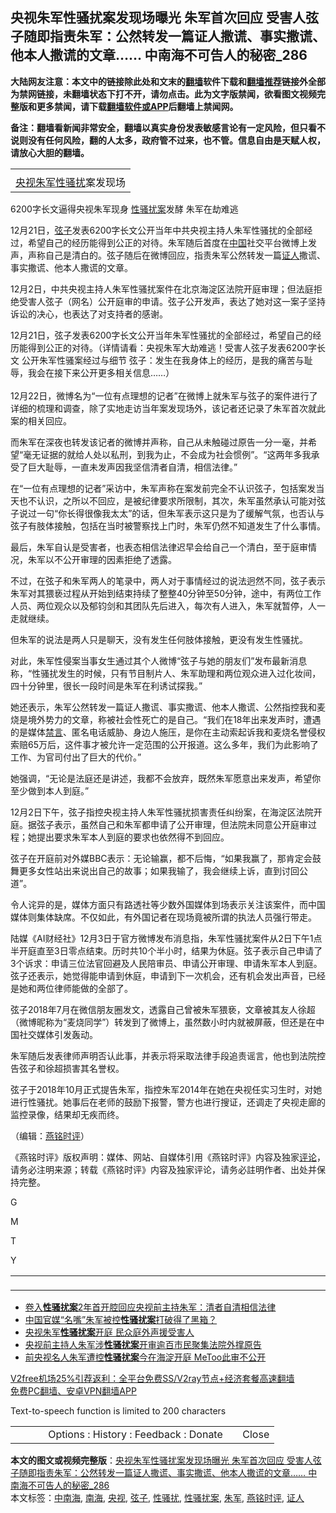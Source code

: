  <h2>央视朱军性骚扰案发现场曝光 朱军首次回应 受害人弦子随即指责朱军：公然转发一篇证人撒谎、事实撒谎、他本人撒谎的文章…… 中南海不可告人的秘密_286</h2> <p class="notice"><b>大陆网友注意：本文中的链接除此处和文末的<a href="https://github.com/bannedbook/fanqiang" >翻墙</a>软件下载和<a href="https://github.com/killgcd/justmysocks/blob/master/README.md">翻墙推荐</a>链接外全部为禁网链接，未翻墙状态下打不开，请勿点击。此为文字版禁闻，欲看图文视频完整版和更多禁闻，请下载<a href="https://github.com/bannedbook/fanqiang">翻墙软件或APP</a>后翻墙上禁闻网。</p><p>备注：翻墙看新闻非常安全，翻墙以真实身份发表敏感言论有一定风险，但只看不说则没有任何风险，翻的人太多，政府管不过来，也不管。信息自由是天赋人权，请放心大胆的翻墙。</b></p>  <div class="entry">  <table align="center" cellpadding="0" cellspacing="0" class="tr-caption-container" style="margin-left: auto; margin-right: auto;"> <tbody> <tr> <td style="text-align: center;"></td> </tr> <tr> <td class="tr-caption" style="text-align: center;"><a href="https://www.bannedbook.org/bnews/tag/%e5%a4%ae%e8%a7%86/" class="st_tag internal_tag" rel="tag" title="标签 央视 下的日志">央视</a><a href="https://www.bannedbook.org/bnews/tag/%e6%9c%b1%e5%86%9b/" class="st_tag internal_tag" rel="tag" title="标签 朱军 下的日志">朱军</a><a href="https://www.bannedbook.org/bnews/tag/%E6%80%A7%E9%AA%9A%E6%89%B0/" class="st_tag internal_tag" rel="tag" title="标签 性骚扰 下的日志">性骚扰</a>案发现场</td> </tr> </tbody> </table> <p>6200字长文逼得央视朱军现身 <a href="https://www.bannedbook.org/bnews/tag/%E6%80%A7%E9%AA%9A%E6%89%B0%E6%A1%88/" class="st_tag internal_tag" rel="tag" title="标签 性骚扰案 下的日志">性骚扰案</a>发酵 朱军在劫难逃</p> <p>12月21日&#65292;<a href="https://www.bannedbook.org/bnews/tag/%e5%bc%a6%e5%ad%90/" class="st_tag internal_tag" rel="tag" title="标签 弦子 下的日志">弦子</a>发表6200字长文公开当年中共央视主持人朱军性骚扰的全部经过&#65292;希望自己的经历能得到公正的对待&#12290;朱军随后首度在<span class='wp_keywordlink_affiliate'><a href="https://www.bannedbook.org/" title="中国" target="_blank">中国</a></span>社交平台微博上发声&#65292;声称自己是清白的&#12290;弦子随后在微博回应&#65292;指责朱军公然转发一篇<a href="https://www.bannedbook.org/bnews/tag/%E8%AF%81%E4%BA%BA/" class="st_tag internal_tag" rel="tag" title="标签 证人 下的日志">证人</a>撒谎&#12289;事实撒谎&#12289;他本人撒谎的文章&#12290;</p> <p>   12月2日&#65292;中共央视主持人朱军性骚扰案件在北京海淀区法院开庭审理&#65307;但法庭拒绝受害人弦子&#65288;网名&#65289;公开庭审的申请&#12290;弦子公开发声&#65292;表达了她对这一案子坚持诉讼的决心&#65292;也表达了对支持者的感谢&#12290;</p> <p>12月21日&#65292;弦子发表6200字长文公开当年朱军性骚扰的全部经过&#65292;希望自己的经历能得到公正的对待&#12290;&#65288;详情请看&#65306;央视朱军大劫难逃&#65281;受害人弦子发表6200字长文 公开朱军性骚案经过与细节 弦子&#65306;发生在我身体上的经历&#65292;是我的痛苦与耻辱&#65292;我会在接下来公开更多相关信息&#8230;&#8230;&#65289;<br />&nbsp;<br />12月22日&#65292;微博名为&#8220;一位有点理想的记者&#8221;在微博上就朱军与弦子的案件进行了详细的梳理和调查&#65292;除了实地走访当年案发现场外&#65292;该记者还记录了朱军首次就此案的相关回应&#12290;</p> <p>而朱军在深夜也转发该记者的微博并声称&#65292;自己从未触碰过原告一分一毫&#65292;并希望&#8220;毫无证据的就给人处以私刑&#65292;到我为止&#65292;不会成为社会惯例&#8221;&#12290;&#8220;这两年多我承受了巨大耻辱&#65292;一直未发声因我坚信清者自清&#65292;相信法律&#12290;&#8221;</p> <p>   在&#8220;一位有点理想的记者&#8221;采访中&#65292;朱军声称在案发前完全不认识弦子&#65292;包括案发当天也不认识&#65292;之所以不回应&#65292;是被纪律要求所限制&#65292;其次&#65292;朱军虽然承认可能对弦子说过一句&#8220;你长得很像我太太&#8221;的话&#65292;但朱军表示这只是为了缓解气氛&#65292;也否认与弦子有肢体接触&#65292;包括在当时被警察找上门时&#65292;朱军仍然不知道发生了什么事情&#12290;</p> <p>最后&#65292;朱军自认是受害者&#65292;也表态相信法律迟早会给自己一个清白&#65292;至于庭审情况&#65292;朱军以不公开审理的因素拒绝了透露&#12290;</p>  <p>不过&#65292;在弦子和朱军两人的笔录中&#65292;两人对于事情经过的说法迥然不同&#65292;弦子表示朱军对其猥亵过程从开始到结束持续了整整40分钟至50分钟&#65292;途中&#65292;有两位工作人员&#12289;两位观众以及郁钧剑和其团队先后进入&#65292;每次有人进入&#65292;朱军就暂停&#65292;人一走就继续&#12290;</p> <p>但朱军的说法是两人只是聊天&#65292;没有发生任何肢体接触&#65292;更没有发生性骚扰&#12290; </p> <p>   对此&#65292;朱军性侵案当事女生通过其个人微博&#8220;弦子与她的朋友们&#8221;发布最新消息称&#65292;&#8220;性骚扰发生的时候&#65292;只有节目制片人&#12289;朱军助理和两位观众进入过化妆间&#65292;四十分钟里&#65292;很长一段时间是朱军在利诱试探我&#12290;&#8221;</p> <p>她还表示&#65292;朱军公然转发一篇证人撒谎&#12289;事实撒谎&#12289;他本人撒谎&#12289;公然指控我和麦烧是境外势力的文章&#65292;称被社会性死亡的是自己&#12290;&#8220;我们在18年出来发声时&#65292;遭遇的是媒体<span class='wp_keywordlink_affiliate'><a href="https://www.bannedbook.org/bnews/bblog/" title="禁言博客" target="_blank">禁言</a></span>&#12289;匿名电话威胁&#12289;身边人施压&#65292;是你在主动索起诉我和麦烧名誉侵权索赔65万后&#65292;这件事才被允许一定范围的公开报道&#12290;这么多年&#65292;我们为此影响了工作&#12289;为官司付出了巨大的代价&#12290;&#8221;</p> <p>她强调&#65292;&#8220;无论是法庭还是讲述&#65292;我都不会放弃&#65292;既然朱军愿意出来发声&#65292;希望你至少做到本人到庭&#12290;&#8221;</p> <p>12月2日下午&#65292;弦子指控央视主持人朱军性骚扰损害责任纠纷案&#65292;在海淀区法院开庭&#12290;据弦子表示&#65292;虽然自己和朱军都申请了公开审理&#65292;但法院未同意公开庭审过程&#65307;她提出要求朱军本人到庭的要求也依然得不到回应&#12290; </p> <p>弦子在开庭前对外媒BBC表示&#65306;无论输赢&#65292;都不后悔&#65292;&#8220;如果我赢了&#65292;那肯定会鼓舞更多女性站出来说出自己的故事&#65307;如果我输了&#65292;我会继续上诉&#65292;直到讨回公道&#8221;&#12290;</p>  <p>   令人诧异的是&#65292;媒体方面只有路透社等少数外国媒体到场表示关注该案件&#65292;而中国媒体则集体缺席&#12290;不仅如此&#65292;有外国记者在现场竟被所谓的执法人员强行带走&#12290;</p> <p>陆媒&#12298;AI财经社&#12299;12月3日于官方微博发布消息指&#65292;朱军性骚扰案件从2日下午1点半开庭直至3日零点结束&#12290;历时共10个半小时&#65292;结果为休庭&#12290;弦子表示自己申请了3个诉求&#65306;申请三位法官回避及人民陪审员&#12289;申请公开审理&#12289;申请朱军本人到庭&#12290;弦子还表示&#65292;她觉得能申请到休庭&#65292;申请到下一次机会&#65292;还有机会发出声音&#65292;已经是她和两位律师能做的全部了&#12290;</p> <p>弦子2018年7月在微信朋友圈发文&#65292;透露自己曾被朱军猥亵&#65292;文章被其友人徐超&#65288;微博昵称为&#8220;麦烧同学&#8221;&#65289;转发到了微博上&#65292;虽然数小时内就被屏蔽&#65292;但还是在中国社交媒体引发轰动&#12290;</p> <p>朱军随后发表律师声明否认此事&#65292;并表示将采取法律手段追责谣言&#65292;他也到法院控告弦子和徐超损害其名誉权&#12290;</p> <p>弦子于2018年10月正式提告朱军&#65292;指控朱军2014年在她在央视任实习生时&#65292;对她进行性骚扰&#12290;她事后在老师的鼓励下报警&#65292;警方也进行搜证&#65292;还调走了央视走廊的监控录像&#65292;结果却无疾而终&#12290;</p> <p>&#65288;编辑&#65306;<a href="https://www.bannedbook.org/bnews/tag/%e7%87%95%e9%93%ad%e6%97%b6%e8%af%84/" class="st_tag internal_tag" rel="tag" title="标签 燕铭时评 下的日志">燕铭时评</a>&#65289;</p> <p>&#12298;燕铭时评&#12299;版权声明&#65306;媒体&#12289;网站&#12289;自媒体引用&#12298;燕铭时评&#12299;内容及独家<span class='wp_keywordlink_affiliate'><a href="https://www.bannedbook.org/bnews/comments/" title="新闻评论" target="_blank">评论</a></span>&#65292;请务必注明来源&#65307;转载&#12298;燕铭时评&#12299;内容及独家评论&#65292;请务必註明作者&#12289;出处并保持完整&#12290; </p>  <p> </p> <p> <p> <p> <p>G</p> <p><p>M</p> <p><p>T</p> <p><p>Y</p> <table cellspacing="1" id="SL_tables"> <tbody> <tr> <td align="right" class="SL_td" width="10%"></td> <td align="left" class="SL_td" width="20%"></td> <td align="center" class="SL_td" width="3"> </td> <td align="left" class="SL_td" width="20%"></td> <td align="center" class="SL_td" width="8%"> </td> <td align="center" class="SL_td" width="8%"> </td> <td align="center" class="SL_td" width="8%"> </p> </td> <td align="center" class="SL_td" width="8%"> </td> <td align="right" class="SL_td" width="15%"> </td> </tr> </tbody> </table> </p>  <ul class='op-related-articles' title='相关阅读'> <li><a href='https://www.bannedbook.org/bnews/baitai/20201222/1452953.html' target='_blank'>卷入<b>性骚扰案</b>2年首开腔回应央视前主持朱军：清者自清相信法律</a></li> <li><a href='https://www.bannedbook.org/bnews/baitai/20201209/1444618.html' target='_blank'>中国官媒“名嘴”朱军被控<b>性骚扰案</b>打破得了黑箱？</a></li> <li><a href='https://www.bannedbook.org/bnews/cbnews/20201203/1441315.html' target='_blank'>央视朱军<b>性骚扰案</b>开庭 民众庭外声援受害人</a></li> <li><a href='https://www.bannedbook.org/bnews/baitai/20201203/1441009.html' target='_blank'>央视前主持人朱军涉<b>性骚扰案</b>开审逾百市民聚集法院外撑原告</a></li> <li><a href='https://www.bannedbook.org/bnews/headline/20201202/1440916.html' target='_blank'>前央视名人朱军遭控<b>性骚扰案</b>今在海淀开庭 MeToo此审不公开</a></li> </ul> <p class="texttj"> <a href="https://github.com/bannedbook/fanqiang/wiki/V2ray%E6%9C%BA%E5%9C%BA" target="_blank">V2free机场25%引荐返利：全平台免费SS/V2ray节点+经济套餐高速翻墙</a><br/> <a href="https://github.com/bannedbook/fanqiang/wiki/%E7%A6%81%E9%97%BB%E7%BD%91%E5%AE%89%E5%8D%93%E7%BF%BB%E5%A2%99%E6%96%B0%E9%97%BBAPP" target="_blank">免费PC翻墙、安卓VPN翻墙APP</a></p><p>Text-to-speech function is limited to 200 characters</p> <table id="SL_tbl_opt" style="width: 100%px;"> <tbody> <tr> <td align="center" class="SL_td" width="5%"></td> <td align="left" class="SL_td" width="5%"> </td> <td align="center" class="SL_td" width="70%">Options : History : Feedback : Donate</td> <td align="right" class="SL_td" width="15%">Close</td> </tr> </tbody> </table> </p><a name='sharetosocial'></a>       <div><b>本文的图文或视频完整版</b>：<a href='https://www.bannedbook.org/bnews/comments/20201224/1453919.html'>央视朱军性骚扰案发现场曝光 朱军首次回应 受害人弦子随即指责朱军：公然转发一篇证人撒谎、事实撒谎、他本人撒谎的文章…… 中南海不可告人的秘密_286</a></div>  </div><!--END ENTRY--> <div class="postfooter"> <div>本文标签：<a href="https://www.bannedbook.org/bnews/tag/%e4%b8%ad%e5%8d%97%e6%b5%b7/" rel="tag">中南海</a>, <a href="https://www.bannedbook.org/bnews/tag/%e5%8d%97%e6%b5%b7/" rel="tag">南海</a>, <a href="https://www.bannedbook.org/bnews/tag/%e5%a4%ae%e8%a7%86/" rel="tag">央视</a>, <a href="https://www.bannedbook.org/bnews/tag/%e5%bc%a6%e5%ad%90/" rel="tag">弦子</a>, <a href="https://www.bannedbook.org/bnews/tag/%E6%80%A7%E9%AA%9A%E6%89%B0/" rel="tag">性骚扰</a>, <a href="https://www.bannedbook.org/bnews/tag/%E6%80%A7%E9%AA%9A%E6%89%B0%E6%A1%88/" rel="tag">性骚扰案</a>, <a href="https://www.bannedbook.org/bnews/tag/%e6%9c%b1%e5%86%9b/" rel="tag">朱军</a>, <a href="https://www.bannedbook.org/bnews/tag/%e7%87%95%e9%93%ad%e6%97%b6%e8%af%84/" rel="tag">燕铭时评</a>, <a href="https://www.bannedbook.org/bnews/tag/%E8%AF%81%E4%BA%BA/" rel="tag">证人</a></div>  </div><!--END POSTFOOTER--> 